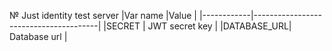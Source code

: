 № Just identity test server
|Var name    |Value                                  |
|------------|---------------------------------------|
|SECRET      | JWT secret key                        |
|DATABASE_URL| Database url                          |
